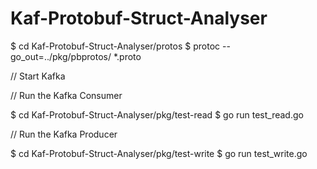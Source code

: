 # Kaf-Protobuf-Struct-Analyser

$ cd Kaf-Protobuf-Struct-Analyser/protos
$ protoc --go_out=../pkg/pbprotos/ *.proto

// Start Kafka

// Run the Kafka Consumer

$ cd Kaf-Protobuf-Struct-Analyser/pkg/test-read
$ go run test_read.go


// Run the Kafka Producer

$ cd Kaf-Protobuf-Struct-Analyser/pkg/test-write
$ go run test_write.go
